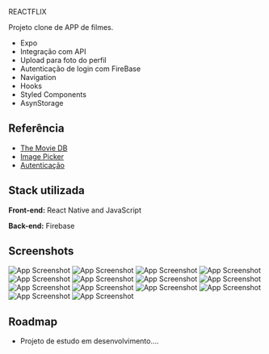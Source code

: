 
REACTFLIX

Projeto clone de APP de filmes.
- Expo
- Integração com API
- Upload para foto do perfil
- Autenticação de login com FireBase
- Navigation
- Hooks
- Styled Components
- AsynStorage
## Referência

 - [The Movie DB](https://www.themoviedb.org/?language=pt-BR)
 - [Image Picker](https://docs.expo.dev/versions/latest/sdk/imagepicker/)
 - [Autenticação](https://firebase.google.com/docs/auth/web/password-auth?hl=pt-br)


## Stack utilizada

**Front-end:** React Native and JavaScript

**Back-end:** Firebase


## Screenshots

![App Screenshot](https://i.imgur.com/U8xAzcE.png) 
![App Screenshot](https://i.imgur.com/AFfQ4gz.png)
![App Screenshot](https://i.imgur.com/6VXOizO.png)
![App Screenshot](https://i.imgur.com/auXL86d.png)
![App Screenshot](https://i.imgur.com/6PDcRKP.png)
![App Screenshot](https://i.imgur.com/yRkP3AY.png)
![App Screenshot](https://i.imgur.com/v1vFFyJ.png)
![App Screenshot](https://i.imgur.com/yyGxEqb.png)
![App Screenshot](https://i.imgur.com/oF9tGGO.png)
![App Screenshot](https://i.imgur.com/gBjH95y.png)
![App Screenshot](https://i.imgur.com/KeSYGYa.png)
![App Screenshot](https://i.imgur.com/4HTAbfV.png)
![App Screenshot](https://i.imgur.com/ojRGQiG.png)
![App Screenshot](https://i.imgur.com/opnMwEO.png)






## Roadmap

- Projeto de estudo em desenvolvimento....

    
